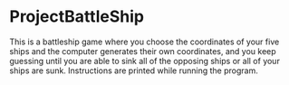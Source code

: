 # ProjectBattleShip

This is a battleship game where you choose the coordinates of your five ships and the computer generates their own coordinates, and you keep guessing until you are able to sink all of the opposing ships or all of your ships are sunk. Instructions are printed while running the program.
